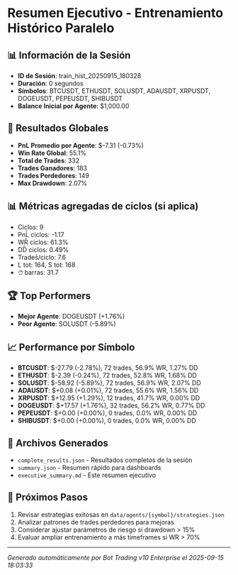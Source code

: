 # Resumen Ejecutivo - Entrenamiento Histórico Paralelo

## 📊 Información de la Sesión
- **ID de Sesión**: train_hist_20250915_180328
- **Duración**: 0 segundos
- **Símbolos**: BTCUSDT, ETHUSDT, SOLUSDT, ADAUSDT, XRPUSDT, DOGEUSDT, PEPEUSDT, SHIBUSDT
- **Balance Inicial por Agente**: $1,000.00

## 🎯 Resultados Globales
- **PnL Promedio por Agente**: $-7.31 (-0.73%)
- **Win Rate Global**: 55.1%
- **Total de Trades**: 332
- **Trades Ganadores**: 183
- **Trades Perdedores**: 149
- **Max Drawdown**: 2.07%

## 📊 Métricas agregadas de ciclos (si aplica)
- Ciclos: 9
- PnL̄ ciclos: -1.17
- WR̄ ciclos: 61.3%
- DD̄ ciclos: 0.49%
- Trades̄/ciclo: 7.6
- L tot: 164, S tot: 168
- ⏱̄ barras: 31.7


## 🏆 Top Performers
- **Mejor Agente**: DOGEUSDT (+1.76%)
- **Peor Agente**: SOLUSDT (-5.89%)

## 📈 Performance por Símbolo
- **BTCUSDT**: $-27.79 (-2.78%), 72 trades, 56.9% WR, 1.27% DD
- **ETHUSDT**: $-2.39 (-0.24%), 72 trades, 52.8% WR, 1.68% DD
- **SOLUSDT**: $-58.92 (-5.89%), 72 trades, 56.9% WR, 2.07% DD
- **ADAUSDT**: $+0.08 (+0.01%), 72 trades, 55.6% WR, 1.56% DD
- **XRPUSDT**: $+12.95 (+1.29%), 12 trades, 41.7% WR, 0.00% DD
- **DOGEUSDT**: $+17.57 (+1.76%), 32 trades, 56.2% WR, 0.77% DD
- **PEPEUSDT**: $+0.00 (+0.00%), 0 trades, 0.0% WR, 0.00% DD
- **SHIBUSDT**: $+0.00 (+0.00%), 0 trades, 0.0% WR, 0.00% DD

## 📁 Archivos Generados
- `complete_results.json` - Resultados completos de la sesión
- `summary.json` - Resumen rápido para dashboards
- `executive_summary.md` - Este resumen ejecutivo

## 🎯 Próximos Pasos
1. Revisar estrategias exitosas en `data/agents/{symbol}/strategies.json`
2. Analizar patrones de trades perdedores para mejoras
3. Considerar ajustar parámetros de riesgo si drawdown > 15%
4. Evaluar ampliar entrenamiento a más timeframes si WR > 70%

---
*Generado automáticamente por Bot Trading v10 Enterprise el 2025-09-15 18:03:33*
